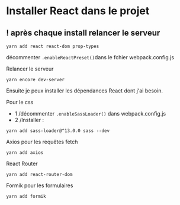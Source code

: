 # Installer React dans le projet

## ! après chaque install relancer le serveur

```shell
yarn add react react-dom prop-types
```

décommenter `.enableReactPreset()`dans le fchier webpack.config.js

Relancer le serveur

```shell
yarn encore dev-server
```

Ensuite je peux installer les dépendances React dont j'ai besoin.

Pour le css 

- 1 /décommenter `.enableSassLoader()` dans webpack.config.js
- 2 /Installer :

```shell
yarn add sass-loader@^13.0.0 sass --dev
```

Axios pour les requêtes fetch

```shell
yarn add axios
```

React Router

```shell
yarn add react-router-dom
```

Formik pour les formulaires

```shell
yarn add formik
```


